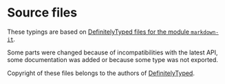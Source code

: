 # Source files

These typings are based on [DefinitelyTyped files for the module `markdown-it`](https://github.com/DefinitelyTyped/DefinitelyTyped/tree/master/types/markdown-it).

Some parts were changed because of incompatibilities with the latest API, some documentation was added or because some type was not exported.

Copyright of these files belongs to the authors of [DefinitelyTyped](https://github.com/DefinitelyTyped/DefinitelyTyped/tree/master/types/markdown-it).
